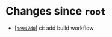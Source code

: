 <!-- Human-readable ref: root, ref: root -->
<!-- Date of ref: 2021-07-27 22:09:04 +0100 -->
# Changes since `root`

- \[[`ae947d0`](https://github.com/nearlySplat/qsh/commit/ae947d0ec2d2a2a4a7438db1533f78604eca658e)\] ci: add build workflow
